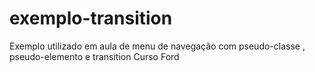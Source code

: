 # exemplo-transition
Exemplo utilizado em aula de menu de navegação com pseudo-classe , pseudo-elemento e transition
Curso Ford <enter>
